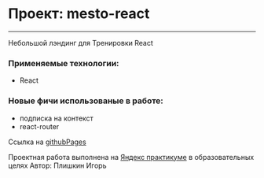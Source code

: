 # Проект: mesto-react

------

Небольшой лэндинг для Тренировки React

### Применяемые технологии:

* React



### Новые фичи использованые в работе:
* подписка на контекст
* react-router

Ссылка на [githubPages](https://igor-plishkin.github.io/mesto-react/)

Проектная работа выполнена на [Яндекс практикуме](https://praktikum.yandex.ru/) в образовательных целях
Автор: Плишкин Игорь